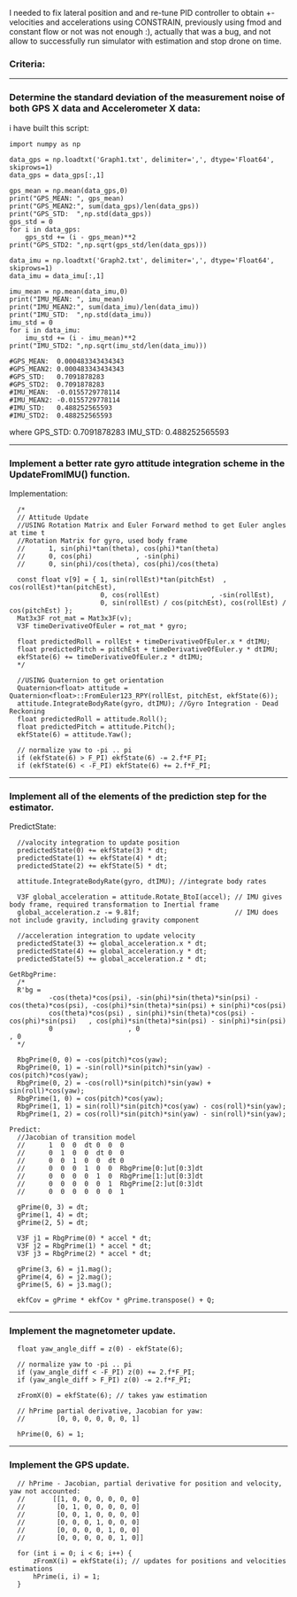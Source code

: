 

I needed to fix lateral position and and re-tune PID controller to obtain +- velocities and accelerations using CONSTRAIN, 
previously using fmod and constant flow or not was not enough :), actually that was a bug, and not allow to successfully run simulator with estimation and stop drone on time.

### Criteria:

----------------------------------------------------------------------------------------
### Determine the standard deviation of the measurement noise of both GPS X data and Accelerometer X data:

i have built this script:
```
import numpy as np

data_gps = np.loadtxt('Graph1.txt', delimiter=',', dtype='Float64', skiprows=1)
data_gps = data_gps[:,1]

gps_mean = np.mean(data_gps,0)
print("GPS_MEAN: ", gps_mean)
print("GPS_MEAN2:", sum(data_gps)/len(data_gps))
print("GPS_STD:  ",np.std(data_gps))
gps_std = 0
for i in data_gps:
	gps_std += (i - gps_mean)**2
print("GPS_STD2: ",np.sqrt(gps_std/len(data_gps)))

data_imu = np.loadtxt('Graph2.txt', delimiter=',', dtype='Float64', skiprows=1)
data_imu = data_imu[:,1]

imu_mean = np.mean(data_imu,0)
print("IMU_MEAN: ", imu_mean)
print("IMU_MEAN2:", sum(data_imu)/len(data_imu))
print("IMU_STD:  ",np.std(data_imu))
imu_std = 0
for i in data_imu:
	imu_std += (i - imu_mean)**2
print("IMU_STD2: ",np.sqrt(imu_std/len(data_imu)))

#GPS_MEAN:  0.000483343434343
#GPS_MEAN2: 0.000483343434343
#GPS_STD:   0.7091878283
#GPS_STD2:  0.7091878283
#IMU_MEAN:  -0.0155729778114
#IMU_MEAN2: -0.0155729778114
#IMU_STD:   0.488252565593
#IMU_STD2:  0.488252565593
```

where 
GPS_STD:   0.7091878283
IMU_STD:   0.488252565593

----------------------------------------------------------------------------------------

### Implement a better rate gyro attitude integration scheme in the UpdateFromIMU() function.

Implementation:
```
  /*
  // Attitude Update
  //USING Rotation Matrix and Euler Forward method to get Euler angles at time t
  //Rotation Matrix for gyro, used body frame
  //	  1, sin(phi)*tan(theta), cos(phi)*tan(theta)
  //	  0, cos(phi)           , -sin(phi)
  //	  0, sin(phi)/cos(theta), cos(phi)/cos(theta)

  const float v[9] = { 1, sin(rollEst)*tan(pitchEst)  , cos(rollEst)*tan(pitchEst),
					   0, cos(rollEst)             , -sin(rollEst),
					   0, sin(rollEst) / cos(pitchEst), cos(rollEst) / cos(pitchEst) };
  Mat3x3F rot_mat = Mat3x3F(v);
  V3F timeDerivativeOfEuler = rot_mat * gyro;

  float predictedRoll = rollEst + timeDerivativeOfEuler.x * dtIMU;
  float predictedPitch = pitchEst + timeDerivativeOfEuler.y * dtIMU;
  ekfState(6) += timeDerivativeOfEuler.z * dtIMU;
  */

  //USING Quaternion to get orientation
  Quaternion<float> attitude = Quaternion<float>::FromEuler123_RPY(rollEst, pitchEst, ekfState(6));
  attitude.IntegrateBodyRate(gyro, dtIMU); //Gyro Integration - Dead Reckoning
  float predictedRoll = attitude.Roll();
  float predictedPitch = attitude.Pitch();
  ekfState(6) = attitude.Yaw();

  // normalize yaw to -pi .. pi
  if (ekfState(6) > F_PI) ekfState(6) -= 2.f*F_PI;
  if (ekfState(6) < -F_PI) ekfState(6) += 2.f*F_PI;
  ```
----------------------------------------------------------------------------------------

### Implement all of the elements of the prediction step for the estimator.

PredictState:
```
  //valocity integration to update position
  predictedState(0) += ekfState(3) * dt;
  predictedState(1) += ekfState(4) * dt;
  predictedState(2) += ekfState(5) * dt;

  attitude.IntegrateBodyRate(gyro, dtIMU); //integrate body rates

  V3F global_acceleration = attitude.Rotate_BtoI(accel); // IMU gives body frame, required transformation to Inertial frame
  global_acceleration.z -= 9.81f;						 // IMU does not include gravity, including gravity component

  //acceleration integration to update velocity
  predictedState(3) += global_acceleration.x * dt;
  predictedState(4) += global_acceleration.y * dt;
  predictedState(5) += global_acceleration.z * dt;
 
GetRbgPrime:
  /*
  R'bg =
		  -cos(theta)*cos(psi), -sin(phi)*sin(theta)*sin(psi) - cos(theta)*cos(psi), -cos(phi)*sin(theta)*sin(psi) + sin(phi)*cos(psi)
		  cos(theta)*cos(psi) , sin(phi)*sin(theta)*cos(psi) - cos(phi)*sin(psi)   , cos(phi)*sin(theta)*sin(psi) - sin(phi)*sin(psi)
		  0                   , 0                                                  , 0
  */

  RbgPrime(0, 0) = -cos(pitch)*cos(yaw);
  RbgPrime(0, 1) = -sin(roll)*sin(pitch)*sin(yaw) - cos(pitch)*cos(yaw);
  RbgPrime(0, 2) = -cos(roll)*sin(pitch)*sin(yaw) + sin(roll)*cos(yaw);
  RbgPrime(1, 0) = cos(pitch)*cos(yaw);
  RbgPrime(1, 1) = sin(roll)*sin(pitch)*cos(yaw) - cos(roll)*sin(yaw);
  RbgPrime(1, 2) = cos(roll)*sin(pitch)*sin(yaw) - sin(roll)*sin(yaw);

Predict:
  //Jacobian of transition model
  //      1  0  0  dt 0  0  0 
  //	  0  1  0  0  dt 0  0
  //	  0  0  1  0  0  dt 0
  //	  0  0  0  1  0  0  RbgPrime[0:]ut[0:3]dt
  //	  0  0  0  0  1  0  RbgPrime[1:]ut[0:3]dt
  //	  0  0  0  0  0  1  RbgPrime[2:]ut[0:3]dt
  //	  0  0  0  0  0  0  1

  gPrime(0, 3) = dt;
  gPrime(1, 4) = dt;
  gPrime(2, 5) = dt;

  V3F j1 = RbgPrime(0) * accel * dt;
  V3F j2 = RbgPrime(1) * accel * dt;
  V3F j3 = RbgPrime(2) * accel * dt;

  gPrime(3, 6) = j1.mag();
  gPrime(4, 6) = j2.mag();
  gPrime(5, 6) = j3.mag();
  
  ekfCov = gPrime * ekfCov * gPrime.transpose() + Q;  
```
----------------------------------------------------------------------------------------

### Implement the magnetometer update.
```
  float yaw_angle_diff = z(0) - ekfState(6);

  // normalize yaw to -pi .. pi
  if (yaw_angle_diff < -F_PI) z(0) += 2.f*F_PI;
  if (yaw_angle_diff > F_PI) z(0) -= 2.f*F_PI;
  
  zFromX(0) = ekfState(6); // takes yaw estimation
  
  // hPrime partial derivative, Jacobian for yaw:
  //		[0, 0, 0, 0, 0, 0, 1]

  hPrime(0, 6) = 1;
  ```
----------------------------------------------------------------------------------------

### Implement the GPS update.
```
  // hPrime - Jacobian, partial derivative for position and velocity, yaw not accounted:
  //	   [[1, 0, 0, 0, 0, 0, 0]
  //	    [0, 1, 0, 0, 0, 0, 0]
  //	    [0, 0, 1, 0, 0, 0, 0]
  //	    [0, 0, 0, 1, 0, 0, 0]
  //	    [0, 0, 0, 0, 1, 0, 0]
  //	    [0, 0, 0, 0, 0, 1, 0]]

  for (int i = 0; i < 6; i++) {
	  zFromX(i) = ekfState(i); // updates for positions and velocities estimations
	  hPrime(i, i) = 1;
  }
```
